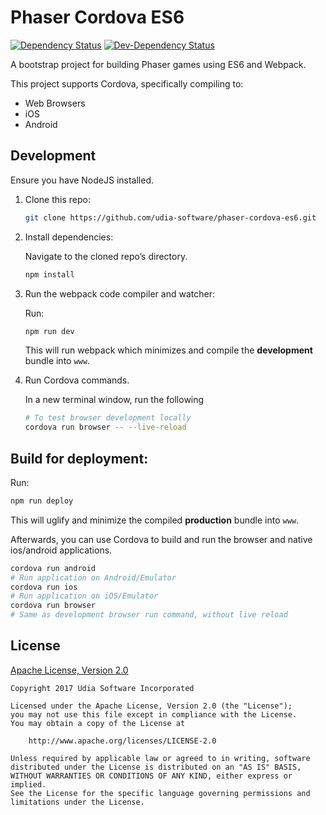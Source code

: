 # Phaser Cordova ES6

[![Dependency Status](https://img.shields.io/david/udia-software/phaser-cordova-es6.svg)](https://david-dm.org/udia-software/phaser-cordova-es6)
[![Dev-Dependency Status](https://img.shields.io/david/dev/udia-software/phaser-cordova-es6.svg)](https://david-dm.org/udia-software/phaser-cordova-es6#info=devDependencies)

A bootstrap project for building Phaser games using ES6 and Webpack.

This project supports Cordova, specifically compiling to:

* Web Browsers
* iOS
* Android

## Development

Ensure you have NodeJS installed.

1. Clone this repo:

    ```bash
    git clone https://github.com/udia-software/phaser-cordova-es6.git
    ```

2. Install dependencies:

    Navigate to the cloned repo’s directory.

    ```bash
    npm install
    ``` 

3. Run the webpack code compiler and watcher:

    Run:

    ```bash
    npm run dev
    ```

    This will run webpack which minimizes and compile the **development** bundle into `www`.

4. Run Cordova commands.

    In a new terminal window, run the following

    ```bash
    # To test browser development locally
    cordova run browser -- --live-reload
    ```


## Build for deployment:

Run:

```bash
npm run deploy
```

This will uglify and minimize the compiled **production** bundle into `www`.

Afterwards, you can use Cordova to build and run the browser and native ios/android applications.

```bash
cordova run android
# Run application on Android/Emulator
cordova run ios
# Run application on iOS/Emulator
cordova run browser
# Same as development browser run command, without live reload
```

## License

[Apache License, Version 2.0](LICENSE)

```text
Copyright 2017 Udia Software Incorporated

Licensed under the Apache License, Version 2.0 (the "License");
you may not use this file except in compliance with the License.
You may obtain a copy of the License at

    http://www.apache.org/licenses/LICENSE-2.0

Unless required by applicable law or agreed to in writing, software
distributed under the License is distributed on an "AS IS" BASIS,
WITHOUT WARRANTIES OR CONDITIONS OF ANY KIND, either express or implied.
See the License for the specific language governing permissions and
limitations under the License.
```
